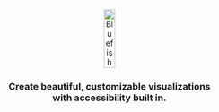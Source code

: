 <div align="center" style="display:flex;flex-direction:column;">
  <a href="https://bluefishjs.org/">
    <img src="https://user-images.githubusercontent.com/21694516/201784429-63718d1c-8f1b-4077-88db-9deaafdb925b.png" alt="Bluefish" width="20%">
  </a>
  <h3>Create beautiful, customizable visualizations
  <br />
  with accessibility built in.</h3>
</div>
